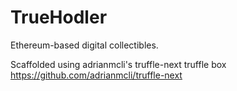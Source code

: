 # TrueHodler
Ethereum-based digital collectibles.

Scaffolded using adrianmcli's truffle-next truffle box https://github.com/adrianmcli/truffle-next

